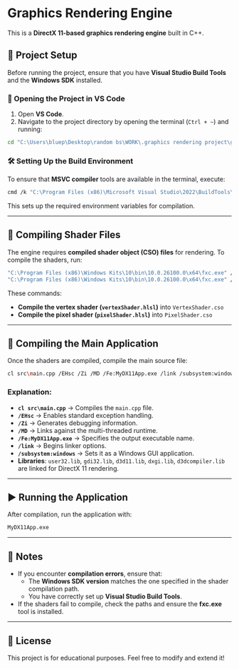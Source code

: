 # Graphics Rendering Engine

This is a **DirectX 11-based graphics rendering engine** built in C++.

## 📂 Project Setup

Before running the project, ensure that you have **Visual Studio Build Tools** and the **Windows SDK** installed.

### 🔧 Opening the Project in VS Code

1. Open **VS Code**.
2. Navigate to the project directory by opening the terminal (`Ctrl + ~`) and running:

```sh
cd "C:\Users\bluep\Desktop\random bs\WORK\.graphics rendering project\graphics rendering engine"
```

### 🛠 Setting Up the Build Environment

To ensure that **MSVC compiler** tools are available in the terminal, execute:

```sh
cmd /k "C:\Program Files (x86)\Microsoft Visual Studio\2022\BuildTools\VC\Auxiliary\Build\vcvars64.bat"
```

This sets up the required environment variables for compilation.

---

## 🎨 Compiling Shader Files

The engine requires **compiled shader object (CSO) files** for rendering. To compile the shaders, run:

```sh
"C:\Program Files (x86)\Windows Kits\10\bin\10.0.26100.0\x64\fxc.exe" /T vs_5_0 /E VSMain /Fo shaders/VertexShader.cso shaders/vertexShader.hlsl
"C:\Program Files (x86)\Windows Kits\10\bin\10.0.26100.0\x64\fxc.exe" /T ps_5_0 /E PSMain /Fo shaders/PixelShader.cso shaders/pixelShader.hlsl
```

These commands:

- **Compile the vertex shader (`vertexShader.hlsl`)** into `VertexShader.cso`
- **Compile the pixel shader (`pixelShader.hlsl`)** into `PixelShader.cso`

---

## 🔨 Compiling the Main Application

Once the shaders are compiled, compile the main source file:

```sh
cl src\main.cpp /EHsc /Zi /MD /Fe:MyDX11App.exe /link /subsystem:windows user32.lib gdi32.lib d3d11.lib dxgi.lib d3dcompiler.lib
```

### Explanation:

- **`cl src\main.cpp`** → Compiles the `main.cpp` file.
- **`/EHsc`** → Enables standard exception handling.
- **`/Zi`** → Generates debugging information.
- **`/MD`** → Links against the multi-threaded runtime.
- **`/Fe:MyDX11App.exe`** → Specifies the output executable name.
- **`/link`** → Begins linker options.
- **`/subsystem:windows`** → Sets it as a Windows GUI application.
- **Libraries**: `user32.lib`, `gdi32.lib`, `d3d11.lib`, `dxgi.lib`, `d3dcompiler.lib` are linked for DirectX 11 rendering.

---

## ▶️ Running the Application

After compilation, run the application with:

```sh
MyDX11App.exe
```

---

## 📝 Notes

- If you encounter **compilation errors**, ensure that:
  - The **Windows SDK version** matches the one specified in the shader compilation path.
  - You have correctly set up **Visual Studio Build Tools**.
- If the shaders fail to compile, check the paths and ensure the **fxc.exe** tool is installed.

---

## 📜 License

This project is for educational purposes. Feel free to modify and extend it!

